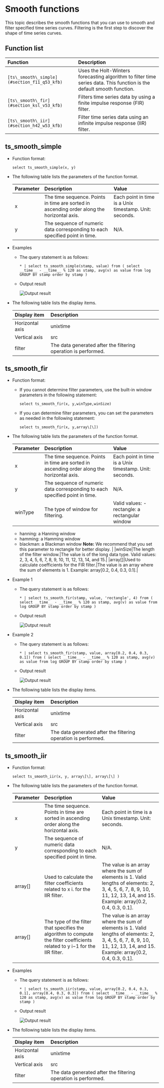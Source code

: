 # Smooth functions

This topic describes the smooth functions that you can use to smooth and filter specified time series curves. Filtering is the first step to discover the shape of time series curves.

## Function list

|Function|Description|
|:-------|:----------|
|`[ts\_smooth\_simple](#section_f11_q53_kfb)`|Uses the Holt-Winters forecasting algorithm to filter time series data. This function is the default smooth function.|
|`[ts\_smooth\_fir](#section_ksl_v53_kfb)`|Filters time series data by using a finite impulse response \(FIR\) filter.|
|`[ts\_smooth\_iir](#section_h42_w53_kfb)`|Filter time series data using an infinite impulse response \(IIR\) filter.|

## ts\_smooth\_simple

-   Function format:

    ```
    select ts_smooth_simple(x, y)
    ```

-   The following table lists the parameters of the function format.

    |Parameter|Description|Value|
    |:--------|:----------|:----|
    |x|The time sequence. Points in time are sorted in ascending order along the horizontal axis.|Each point in time is a Unix timestamp. Unit: seconds.|
    |y|The sequence of numeric data corresponding to each specified point in time.|N/A.|

-   Examples
    -   The query statement is as follows:

        ```
        * | select ts_smooth_simple(stamp, value) from ( select __time__ - __time__ % 120 as stamp, avg(v) as value from log GROUP BY stamp order by stamp )
        ```

    -   Output result

        ![Output result](https://static-aliyun-doc.oss-accelerate.aliyuncs.com/assets/img/en-US/1723359951/p13521.png)

-   The following table lists the display items.

    |Display item|Description|
    |:-----------|:----------|
    |Horizontal axis|unixtime|Each point in time is a Unix timestamp. Unit: seconds.|
    |Vertical axis|src|The raw data.|
    |filter|The data generated after the filtering operation is performed.|


## ts\_smooth\_fir

-   Function format:
    -   If you cannot determine filter parameters, use the built-in window parameters in the following statement:

        ```
        select ts_smooth_fir(x, y,winType,winSize)
        ```

    -   If you can determine filter parameters, you can set the parameters as needed in the following statement:

        ```
        select ts_smooth_fir(x, y,array\[\])
        ```

-   The following table lists the parameters of the function format.

    |Parameter|Description|Value|
    |:--------|:----------|:----|
    |x|The time sequence. Points in time are sorted in ascending order along the horizontal axis.|Each point in time is a Unix timestamp. Unit: seconds.|
    |y|The sequence of numeric data corresponding to each specified point in time.|N/A.|
    |winType|The type of window for filtering.|Valid values:     -   rectangle: a rectangular window
    -   hanning: a Hanning window
    -   hamming: a Hamming window
    -   blackman: a Blackman window
 **Note:** We recommend that you set this parameter to rectangle for better display. |
    |winSize|The length of the filter window.|The value is of the long data type. Valid values: 2, 3, 4, 5, 6, 7, 8, 9, 10, 11, 12, 13, 14, and 15.|
    |array\[\]|Used to calculate coefficients for the FIR filter.|The value is an array where the sum of elements is 1. Example: array\[0.2, 0.4, 0.3, 0.1\].|

-   Example 1
    -   The query statement is as follows:

        ```
        * | select ts_smooth_fir(stamp, value, 'rectangle', 4) from ( select __time__ - __time__ % 120 as stamp, avg(v) as value from log GROUP BY stamp order by stamp ) 
        ```

    -   Output result

        ![Output result](https://static-aliyun-doc.oss-accelerate.aliyuncs.com/assets/img/en-US/1723359951/p13522.png)

-   Example 2
    -   The query statement is as follows:

        ```
        * | select ts_smooth_fir(stamp, value, array[0.2, 0.4, 0.3, 0.1]) from ( select __time__ - __time__ % 120 as stamp, avg(v) as value from log GROUP BY stamp order by stamp ) 
        ```

    -   Output result

        ![Output result](https://static-aliyun-doc.oss-accelerate.aliyuncs.com/assets/img/en-US/1723359951/p13523.png)

-   The following table lists the display items.

    |Display item|Description|
    |:-----------|:----------|
    |Horizontal axis|unixtime|Each point in time is a Unix timestamp. Unit: seconds.|
    |Vertical axis|src|The raw data.|
    |filter|The data generated after the filtering operation is performed.|


## ts\_smooth\_iir

-   Function format:

    ```
    select ts_smooth_iir(x, y, array\[\], array\[\] ) 
    ```

-   The following table lists the parameters of the function format.

    |Parameter|Description|Value|
    |:--------|:----------|:----|
    |x|The time sequence. Points in time are sorted in ascending order along the horizontal axis.|Each point in time is a Unix timestamp. Unit: seconds.|
    |y|The sequence of numeric data corresponding to each specified point in time.|N/A.|
    |array\[\]|Used to calculate the filter coefficients related to x i. for the IIR filter.|The value is an array where the sum of elements is 1. Valid lengths of elements: 2, 3, 4, 5, 6, 7, 8, 9, 10, 11, 12, 13, 14, and 15. Example: array\[0.2, 0.4, 0.3, 0.1\].|
    |array\[\]|The type of the filter that specifies the algorithm to compute the filter coefficients related to y i−1 for the IIR filter.|The value is an array where the sum of elements is 1. Valid lengths of elements: 2, 3, 4, 5, 6, 7, 8, 9, 10, 11, 12, 13, 14, and 15. Example: array\[0.2, 0.4, 0.3, 0.1\].|

-   Examples
    -   The query statement is as follows:

        ```
        * | select ts_smooth_iir(stamp, value, array[0.2, 0.4, 0.3, 0.1], array[0.4, 0.3, 0.3]) from ( select __time__ - __time__ % 120 as stamp, avg(v) as value from log GROUP BY stamp order by stamp )
        ```

    -   Output result

        ![Output result](https://static-aliyun-doc.oss-accelerate.aliyuncs.com/assets/img/en-US/1723359951/p13524.png)

-   The following table lists the display items.

    |Display item|Description|
    |:-----------|:----------|
    |Horizontal axis|unixtime|Each point in time is a Unix timestamp. Unit: seconds.|
    |Vertical axis|src|The raw data.|
    |filter|The data generated after the filtering operation is performed.|


